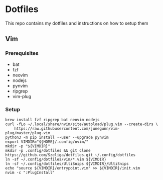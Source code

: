 # Dotfiles

This repo contains my dotfiles and instructions on how to setup them

## Vim

### Prerequisites

- bat
- fzf
- neovim
- nodejs
- pynvim
- ripgrep
- vim-plug

### Setup

```
brew install fzf ripgrep bat neovim nodejs
curl -fLo ~/.local/share/nvim/site/autoload/plug.vim --create-dirs \
    https://raw.githubusercontent.com/junegunn/vim-plug/master/plug.vim
python3 -m pip install --user --upgrade pynvim
export VIMDIR="${HOME}/.config/nvim/"
mkdir -p "${VIMDIR}"
mkdir -p .config/dotfiles && git clone https://github.com/Szeliga/dotfiles.git ~/.config/dotfiles
ln -sf ~/.config/dotfiles/vim/*.vim ${VIMDIR}
ln -sf ~/.config/dotfiles/UltiSnips ${VIMDIR}/UltiSnips
echo "source ${VIMDIR}/entrypoint.vim" >> ${VIMDIR}/init.vim
nvim -c ":PlugInstall"
```
